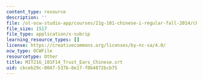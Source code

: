 ```yaml
---
content_type: resource
description: ''
file: /ol-ocw-studio-app/courses/21g-101-chinese-i-regular-fall-2014/cbceb29c0047537b8e17f0b4872bcb75_MIT21G_101F14_Trust_Ears_Chinese.vtt
file_size: 1517
file_type: application/x-subrip
learning_resource_types: []
license: https://creativecommons.org/licenses/by-nc-sa/4.0/
ocw_type: OCWFile
resourcetype: Other
title: MIT21G_101F14_Trust_Ears_Chinese.srt
uid: cbceb29c-0047-537b-8e17-f0b4872bcb75
---
```

